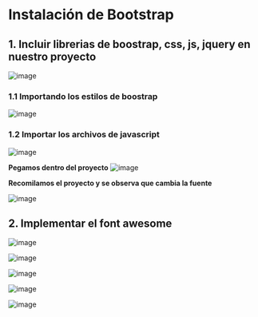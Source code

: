 # Instalación de Bootstrap 

## 1. Incluir librerias de boostrap, css, js, jquery en nuestro proyecto 

![image](https://user-images.githubusercontent.com/31961588/185754694-23fb8b12-a86d-408c-8783-62b3e7dbaa77.png)

### 1.1 Importando los estilos de boostrap

![image](https://user-images.githubusercontent.com/31961588/185754752-fad459e4-56b3-4fcf-922a-64920861a3ae.png)

### 1.2 Importar los archivos de javascript

![image](https://user-images.githubusercontent.com/31961588/185754810-35de6b30-9351-4cbc-a5c5-c6eea5603d47.png)

**Pegamos dentro del proyecto**
![image](https://user-images.githubusercontent.com/31961588/185754849-d3ce728c-dd07-4b4d-b9b5-5f051eccff40.png)

**Recomilamos el proyecto y se observa que cambia la fuente**

![image](https://user-images.githubusercontent.com/31961588/185754909-f1f509c8-abec-4ffa-84a4-4b9fd8029ea0.png)

## 2. Implementar el font awesome

![image](https://user-images.githubusercontent.com/31961588/185755017-71fe834b-3cfd-4fd4-94e6-159cbb669d1f.png)

![image](https://user-images.githubusercontent.com/31961588/185755033-e926f983-acad-4ae4-9262-19065a62b70a.png)

![image](https://user-images.githubusercontent.com/31961588/185755055-03139a76-6013-469d-a9d0-452129cdee6f.png)

![image](https://user-images.githubusercontent.com/31961588/185755081-c6d1fdfb-c4a8-4273-96d3-6c96549403e6.png)

![image](https://user-images.githubusercontent.com/31961588/185755198-66cafff8-9306-47d2-858c-76078f6888b6.png)

